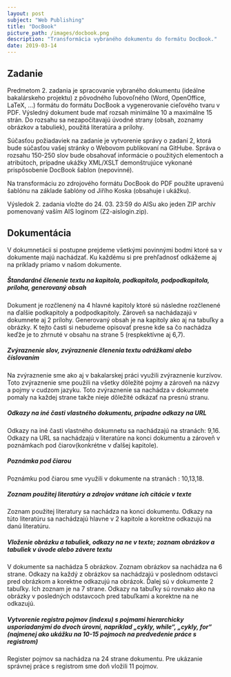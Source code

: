 ```yaml
---
layout: post
subject: "Web Publishing"
title: "DocBook"
picture_path: /images/docbook.png
description: "Transformácia vybraného dokumentu do formátu DocBook."
date: 2019-03-14
---
```


## Zadanie 

Predmetom 2. zadania je spracovanie vybraného dokumentu (ideálne bakalárskeho projektu) z pôvodného ľubovoľného (Word, OpenOffice, LaTeX, …) formátu do formátu DocBook a vygenerovanie cieľového tvaru v PDF. Výsledný dokument bude mať rozsah minimálne 10 a maximálne 15 strán. Do rozsahu sa nezapočítavajú úvodné strany (obsah, zoznamy obrázkov a tabuliek), použitá literatúra a prílohy.

Súčasťou požiadaviek na zadanie je vytvorenie správy o zadaní 2, ktorá bude súčasťou vašej stránky o Webovom publikovaní na GitHube. Správa o rozsahu 150-250 slov bude obsahovať informácie o použitých elementoch a atribútoch, prípadne ukážky XML/XSLT demonštrujúce vykonané prispôsobenie DocBook šablon (nepovinné).

Na transformáciu zo zdrojového formátu DocBook do PDF použite upravenú šablónu na základe šablóny od Jiřího Koska (obsahuje i ukážku).

Výsledok 2. zadania vložte do 24. 03. 23:59 do AISu ako jeden ZIP archív pomenovaný vaším AIS loginom (Z2-aislogin.zip).

## Dokumentácia

V dokumnetácii si postupne prejdeme všetkými povinnými bodmi ktoré sa v dokumente majú nachádzať. Ku každému si pre prehľadnosť odkážeme aj na príklady priamo v našom dokumente.

##### Štandardné členenie textu na kapitola, podkapitola, podpodkapitola, príloha, generovaný obsah

Dokument je rozčlenený na 4 hlavné kapitoly ktoré sú následne rozčlenené na ďalšie podkapitoly a podpodkapitoly. Zároveň sa nachádazajú v dokumnete aj 2 prílohy. Generovaný obsah je na kapitoly ako aj na tabuľky a obrázky. K tejto časti si nebudeme opisovať presne kde sa čo nachádza keďže je to zhrnuté v obsahu na strane 5 (respkektívne aj 6,7).

##### Zvýraznenie slov, zvýraznenie členenia textu odrážkami alebo číslovaním

Na zvýraznenie sme ako aj v bakalarskej práci využili zvýraznenie kurzívov. Toto zvýraznenie sme použili na všetky dôležité pojmy a zároveň na názvy a pojmy v cudzom jazyku. Toto zvýraznenie sa nachádza v dokumnete pomaly na každej strane takže nieje dôležité odkázať na presnú stranu.

##### Odkazy na iné časti vlastného dokumentu, prípadne odkazy na URL

Odkazy na iné časti vlastného dokumnetu sa nachádzajú na stranách: 9,16.
Odkazy na URL sa nachádzajú v literatúre na konci dokumentu a zároveň v poznámkach pod čiarov(konkrétne v ďalšej kapitole).

##### Poznámka pod čiarou

Poznámku pod čiarou sme využili v dokumente na stranách : 10,13,18.

##### Zoznam použitej literatúry a zdrojov vrátane ich citácie v texte

Zoznam použitej literatury sa nachádza na konci dokumentu. Odkazy na túto literatúru sa nachádzajú hlavne v 2 kapitole a korektne odkazujú na danú literatúru.

##### Vloženie obrázku a tabuliek, odkazy na ne v texte; zoznam obrázkov a tabuliek v úvode alebo závere textu

V dokumente sa nachádza 5 obrázkov. Zoznam obrázkov sa nachádza na 6 strane. Odkazy na každý z obrázkov sa nachádzajú v poslednom odstavci pred obrázkom a korektne odkazujú na obrázok.
Ďalej sú v dokumente 2 tabuľky. Ich zoznam je na 7 strane. Odkazy na tabuľky sú rovnako ako na obrázky v posledných odstavcoch pred tabuľkami a korektne na ne odkazujú.

##### Vytvorenie registra pojmov (indexu) s pojmami hierarchicky usporiadanými do dvoch úrovni, napríklad „cykly, while“, „cykly, for“ (najmenej ako ukážku na 10-15 pojmoch na predvedenie práce s registrom)

Register pojmov sa nachádza na 24 strane dokumentu. Pre ukázanie správnej práce s registrom sme doň vložili 11 pojmov.

